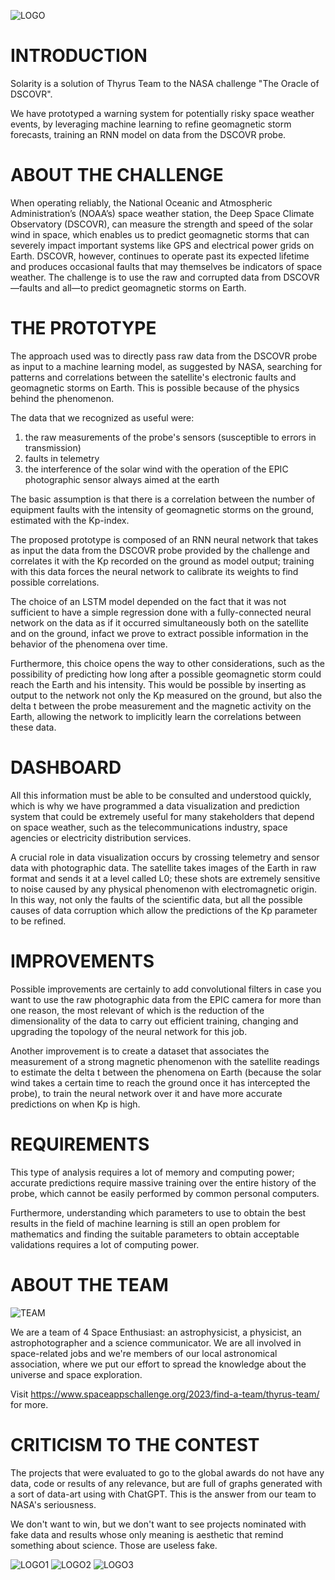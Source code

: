 ![LOGO](logo/solarity.png)


# INTRODUCTION

Solarity is a solution of Thyrus Team to the NASA challenge "The Oracle of DSCOVR".


We have prototyped a warning system for potentially risky space weather events, by leveraging machine learning to refine geomagnetic storm forecasts, training an RNN model on data from the DSCOVR probe.


# ABOUT THE CHALLENGE

When operating reliably, the National Oceanic and Atmospheric Administration’s (NOAA’s) space weather station, the Deep Space Climate Observatory (DSCOVR), can measure the strength and speed of the solar wind in space, which enables us to predict geomagnetic storms that can severely impact important systems like GPS and electrical power grids on Earth. DSCOVR, however, continues to operate past its expected lifetime and produces occasional faults that may themselves be indicators of space weather. The challenge is to use the raw and corrupted data from DSCOVR—faults and all—to predict geomagnetic storms on Earth.


# THE PROTOTYPE
The approach used was to directly pass raw data from the DSCOVR probe as input to a machine learning model, as suggested by NASA, searching for patterns and correlations between the satellite's electronic faults and geomagnetic storms on Earth. This is possible because of the physics behind the phenomenon.

The data that we recognized as useful were:

1) the raw measurements of the probe's sensors (susceptible to errors in transmission)
2) faults in telemetry
3) the interference of the solar wind with the operation of the EPIC photographic sensor always aimed at the earth


The basic assumption is that there is a correlation between the number of equipment faults with the intensity of geomagnetic storms on the ground, estimated with the Kp-index.


The proposed prototype is composed of an RNN neural network that takes as input the data from the DSCOVR probe provided by the challenge and correlates it with the Kp recorded on the ground as model output; training with this data forces the neural network to calibrate its weights to find possible correlations.

The choice of an LSTM model depended on the fact that it was not sufficient to have a simple regression done with a fully-connected neural network on the data as if it occurred simultaneously both on the satellite and on the ground, infact we prove to extract possible information in the behavior of the phenomena over time.

Furthermore, this choice opens the way to other considerations, such as the possibility of predicting how long after a possible geomagnetic storm could reach the Earth and his intensity. This would be possible by inserting as output to the network not only the Kp measured on the ground, but also the delta t between the probe measurement and the magnetic activity on the Earth, allowing the network to implicitly learn the correlations between these data.


# DASHBOARD
All this information must be able to be consulted and understood quickly, which is why we have programmed a data visualization and prediction system that could be extremely useful for many stakeholders that depend on space weather, such as the telecommunications industry, space agencies or electricity distribution services.


A crucial role in data visualization occurs by crossing telemetry and sensor data with photographic data. The satellite takes images of the Earth in raw format and sends it at a level called L0; these shots are extremely sensitive to noise caused by any physical phenomenon with electromagnetic origin. In this way, not only the faults of the scientific data, but all the possible causes of data corruption which allow the predictions of the Kp parameter to be refined.


# IMPROVEMENTS
Possible improvements are certainly to add convolutional filters in case you want to use the raw photographic data from the EPIC camera for more than one reason, the most relevant of which is the reduction of the dimensionality of the data to carry out efficient training, changing and upgrading the topology of the neural network for this job.

Another improvement is to create a dataset that associates the measurement of a strong magnetic phenomenon with the satellite readings to estimate the delta t between the phenomena on Earth (because the solar wind takes a certain time to reach the ground once it has intercepted the probe), to train the neural network over it and have more accurate predictions on when Kp is high.


# REQUIREMENTS
This type of analysis requires a lot of memory and computing power; accurate predictions require massive training over the entire history of the probe, which cannot be easily performed by common personal computers.

Furthermore, understanding which parameters to use to obtain the best results in the field of machine learning is still an open problem for mathematics and finding the suitable parameters to obtain acceptable validations requires a lot of computing power.

# ABOUT THE TEAM
![TEAM](logo_Thyrus.png)

We are a team of 4 Space Enthusiast: an astrophysicist, a physicist, an astrophotographer and a science communicator. We are all involved in space-related jobs and we're members of our local astronomical association, where we put our effort to spread the knowledge about the universe and space exploration.


Visit https://www.spaceappschallenge.org/2023/find-a-team/thyrus-team/ for more.



# CRITICISM TO THE CONTEST

The projects that were evaluated to go to the global awards do not have any data, code or results of any relevance, but are full of graphs generated with a sort of data-art using with ChatGPT. This is the answer from our team to NASA's seriousness.


We don't want to win, but we don't want to see projects nominated with fake data and results whose only meaning is aesthetic that remind something about science. Those are useless fake.

![LOGO1](logo/nasa1.jpg) ![LOGO2](logo/nasa2.jpg) ![LOGO3](logo/nasa3.jpg)
